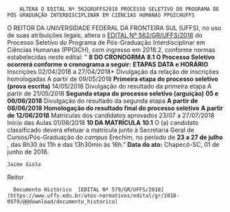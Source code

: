         ALTERA O EDITAL Nº 562GRUFFS2018 PROCESSO SELETIVO DO PROGRAMA DE PÓS GRADUAÇÃO INTERDISCIPLINAR EM CIÊNCIAS HUMANAS PPGICHUFFS  

 O REITOR DA UNIVERSIDADE FEDERAL DA FRONTEIRA SUL (UFFS), no uso de suas atribuições legais, altera o [EDITAL Nº 562/GR/UFFS/2018](https://www.uffs.edu.br/atos-normativos/edital/gr/2018-0562)  do Processo Seletivo do Programa de Pós-Graduação Interdisciplinar em Ciências Humanas (PPGICH), com ingresso em 2018.2, conforme normas estabelecidas neste edital: “ **8 DO CRONOGRMA**  **8.1 O Processo Seletivo ocorrerá conforme o cronograma a seguir:**      **ETAPAS**    **DATA e HORÁRIO**      Inscrições   02/04/2018 a 27/04/2018*     Divulgação da relação de inscrições homologadas   A partir de 09/05/2018     **Primeira etapa do processo seletivo (prova escrita)**    14/05/2018     Divulgação do resultado da primeira etapa   A partir de 21/05/2018     **Segunda etapa do processo seletivo (arguição)**    **05 e 06/06/2018**      Divulgação do resultado da segunda etapa   **A partir de 08/06/2018**      **Homologação do resultado final do processo seletivo**    **A partir de 12/06/2018**      Matrículas dos candidatos aprovados   23/07 a 27/07/2018     Início das Aulas   01/08/2018      **10 DA MATRÍCULA**  **10.1** O (a) candidato classificado deverá efetuar a matrícula junto à Secretaria Geral de Cursos/Pós-Graduação do *campus* Erechim, no período de **23 a 27 de julho** , das 8h30 às 11h e das 13h30min às 16h.”      **Data do ato:** Chapecó-SC, 01 de junho de 2018.   
 

    Jaime Giolo   
 Reitor 

      Documento Histórico  [EDITAL Nº 579/GR/UFFS/2018](https://www.uffs.edu.br/atos-normativos/edital/gr/2018-0579/@@download/documento_historico)     
      